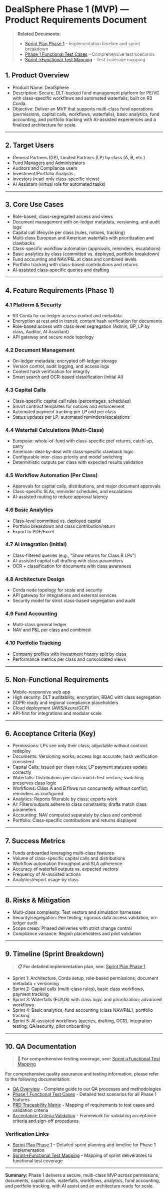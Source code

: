 # DealSphere Phase 1 (MVP) — Product Requirements Document

> **Related Documents:**
> - [Sprint Plan Phase 1](../tech/sprint-plan-phase-1.md) - Implementation timeline and sprint breakdown
> - [Phase 1 Functional Test Cases](../qa/phase1-functional-test-cases.md) - Comprehensive test scenarios
> - [Sprint→Functional Test Mapping](../qa/sprint-functional-test-mapping-phase-1.md) - Test coverage mapping

## 1. Product Overview
- Product Name: DealSphere
- Description: Secure, DLT-backed fund management platform for PE/VC with class-specific workflows and automated waterfalls, built on R3 Corda.
- Objective: Deliver an MVP that supports multi-class fund operations (permissions, capital calls, workflows, waterfalls), basic analytics, fund accounting, and portfolio tracking with AI-assisted experiences and a finalized architecture for scale.

---
## 2. Target Users
- General Partners (GP), Limited Partners (LP) by class (A, B, etc.)
- Fund Managers and Administrators
- Auditors and Compliance users
- Investment/Portfolio Analysts
- Investors (read-only class-specific views)
- AI Assistant (virtual role for automated tasks)

---
## 3. Core Use Cases
- Role-based, class-segregated access and views
- Document management with on-ledger metadata, versioning, and audit logs
- Capital call lifecycle per class (rules, notices, tracking)
- Multi-class European and American waterfalls with prioritization and clawbacks
- Class-specific workflow automation (approvals, reminders, escalations)
- Basic analytics by class (committed vs. deployed, portfolio breakdown)
- Fund accounting and NAV/P&L at class and combined levels
- Portfolio tracking with class-based contributions and returns
- AI-assisted class-specific queries and drafting

---
## 4. Feature Requirements (Phase 1)
### 4.1 Platform & Security
- R3 Corda for on-ledger access control and metadata
- Encryption at rest and in transit; content hash verification for documents
- Role-based access with class-level segregation (Admin, GP, LP by class, Auditor, AI Assistant)
- API gateway and secure node topology

### 4.2 Document Management
- On-ledger metadata; encrypted off-ledger storage
- Version control, audit logging, and access logs
- Content hash verification for integrity
- Smart search and OCR-based classification (initial AI)

### 4.3 Capital Calls
- Class-specific capital call rules (percentages, schedules)
- Smart contract templates for notices and enforcement
- Automated payment tracking per LP and per class
- Status updates per LP; automated reminders/escalations

### 4.4 Waterfall Calculations (Multi-Class)
- European: whole-of-fund with class-specific pref returns, catch-up, carry
- American: deal-by-deal with class-specific clawback logic
- Configurable inter-class priority and model switching
- Deterministic outputs per class with expected results validation

### 4.5 Workflow Automation (Per Class)
- Approvals for capital calls, distributions, and major document approvals
- Class-specific SLAs, reminder schedules, and escalations
- AI-assisted routing to reduce approval latency

### 4.6 Basic Analytics
- Class-level committed vs. deployed capital
- Portfolio breakdown and class contribution/return
- Export to PDF/Excel

### 4.7 AI Integration (Initial)
- Class-filtered queries (e.g., "Show returns for Class B LPs")
- AI-assisted capital call drafting with class parameters
- OCR + classification for documents with class awareness

### 4.8 Architecture Design
- Corda node topology for scale and security
- API gateway for integrations and external services
- Security model for strict class-based segregation and audit

### 4.9 Fund Accounting
- Multi-class general ledger
- NAV and P&L per class and combined

### 4.10 Portfolio Tracking
- Company profiles with investment history split by class
- Performance metrics per class and consolidated views

---
## 5. Non-Functional Requirements
- Mobile-responsive web app
- High security: DLT auditability, encryption, RBAC with class segregation
- GDPR-ready and regional compliance placeholders
- Cloud deployment (AWS/Azure/GCP)
- API-first for integrations and modular scale

---
## 6. Acceptance Criteria (Key)
- Permissions: LPs see only their class; adjustable without contract redeploy
- Documents: Versioning works; access logs accurate; hash verification consistent
- Capital Calls: Issued per class rules; LP payment statuses update correctly
- Waterfalls: Distributions per class match test vectors; switching preserves class logic
- Workflows: Class A and B flows run concurrently without conflict; reminders as configured
- Analytics: Reports filterable by class; exports work
- AI: Filters/outputs adhere to class constraints; drafts match class parameters
- Accounting: NAV computed separately by class and combined
- Portfolio: Class-specific contributions and returns displayed

---
## 7. Success Metrics
- Funds onboarded leveraging multi-class features
- Volume of class-specific capital calls and distributions
- Workflow automation throughput and SLA adherence
- Accuracy of waterfall outputs vs. expected vectors
- Frequency of AI-assisted actions
- Analytics/export usage by class

---
## 8. Risks & Mitigation
- Multi-class complexity: Test vectors and simulation harnesses
- Security/segregation: Pen testing, rigorous data access validation, on-ledger audit
- Scope creep: Phased deliveries with strict change control
- Compliance variance: Region placeholders and pilot validation

---
## 9. Timeline (Sprint Breakdown)
> **📋 For detailed implementation plan, see:** [Sprint Plan Phase 1](../tech/sprint-plan-phase-1.md)

- Sprint 1: Architecture, Corda setup, role-based permissions, document metadata + versioning
- Sprint 2: Capital calls (multi-class rules), basic class workflows, payment tracking
- Sprint 3: Waterfalls (EU/US) with class logic and prioritization; advanced workflows
- Sprint 4: Basic analytics, fund accounting (class NAV/P&L), portfolio tracking
- Sprint 5: AI-assisted workflows (queries, drafting, OCR), integration testing, QA/security, pilot onboarding

---
## 10. QA Documentation
> **🧪 For comprehensive testing coverage, see:** [Sprint→Functional Test Mapping](../qa/sprint-functional-test-mapping-phase-1.md)

For comprehensive quality assurance and testing information, please refer to the following documentation:

- [QA Overview](../qa/README.md) - Complete guide to our QA processes and methodologies
- [Phase 1 Functional Test Cases](../qa/phase1-functional-test-cases.md) - Detailed test scenarios for all Phase 1 features
- [PRD Traceability Matrix](../qa/prd-traceability-phase1.md) - Mapping of requirements to test cases and validation criteria
- [Acceptance Criteria Validation](../qa/acceptance-criteria-validation.md) - Framework for validating acceptance criteria and sign-off procedures

### Verification Links
- [Sprint Plan Phase 1](../tech/sprint-plan-phase-1.md) - Detailed sprint planning and timeline for Phase 1 implementation
- [Sprint→Functional Test Mapping](../qa/sprint-functional-test-mapping-phase-1.md) - Mapping of sprint deliverables to functional test coverage

---
**Summary:** Phase 1 delivers a secure, multi-class MVP across permissions, documents, capital calls, waterfalls, workflows, analytics, fund accounting, and portfolio tracking, with AI assist and an architecture ready for scale.
